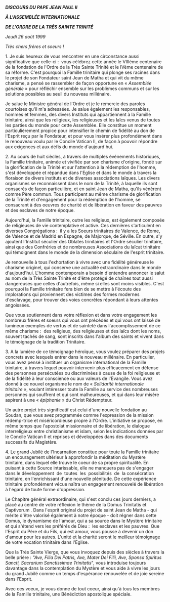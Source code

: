 ***DISCOURS DU PAPE JEAN PAUL II***

***À L'ASSEMBLÉE INTERNATIONALE***

***DE L'ORDRE DE LA TRÈS SAINTE TRINITÉ***

*Jeudi 26 août 1999*

*Très chers frères et soeurs !*

1. Je suis heureux de vous rencontrer en une circonstance aussi significative que celle-ci :  vous célébrez cette année le VIIIème centenaire de la fondation de l'Ordre de la Très Sainte Trinité et le IVème centenaire de sa réforme. C'est pourquoi la Famille trinitaire qui plonge ses racines dans le projet de son Fondateur saint Jean de Matha et qui vit du même charisme, a pensé se rassembler de façon opportune en « *Assemblée générale* » pour réfléchir ensemble sur les problèmes communs et sur les solutions possibles au seuil du nouveau millénaire.

Je salue le Ministre général de l'Ordre et je le remercie des paroles courtoises qu'il m'a adressées. Je salue également les responsables, hommes et femmes, des divers Instituts qui appartiennent à la Famille trinitaire, ainsi que les religieux, les religieuses et les laïcs venus de toutes les parties du monde pour cette Assemblée. Elle constitue un moment particulièrement propice pour intensifier le chemin de fidélité au don de l'Esprit reçu par le Fondateur, et pour vous insérer plus profondément dans le renouveau voulu par le Concile Vatican II, de façon à pouvoir répondre aux exigences et aux défis du monde d'aujourd'hui.

2. Au cours de huit siècles, à travers de multiples événements historiques, la Famille trinitaire, animée et vivifiée par son charisme d'origine, fondé sur la glorification de la Trinité et sur l'attention à la rédemption de l'homme, s'est développée et répandue dans l'Eglise et dans le monde à travers la floraison de divers instituts et de diverses associations laïques. Les divers organismes se reconnaissent dans le nom de la Trinité, à laquelle ils sont consacrés de façon particulière, et en saint Jean de Matha, qu'ils vénèrent comme Père commun. Tous participent au même charisme de glorification de la Trinité et d'engagement pour la rédemption de l'homme, se consacrant à des oeuvres de charité et de libération en faveur des pauvres et des esclaves de notre époque.

Aujourd'hui, la Famille trinitaire, outre les religieux, est également composée de religieuses de vie contemplative et active. Ces dernières s'articulent en diverses Congrégations :  il y a les Soeurs trinitaires de Valence, de Rome, de Valence et de Madrid en Espagne, de Majorque, de Séville. En outre, s'y ajoutent l'Institut séculier des Oblates trinitaires et l'Ordre séculier trinitaire, ainsi que des Confréries et de nombreuses Associations du laïcat trinitaire qui témoignent dans le monde de la dimension séculaire de l'esprit trinitaire.

Je renouvelle à tous l'exhortation à vivre avec une fidélité généreuse le charisme originel, qui conserve une actualité extraordinaire dans le monde d'aujourd'hui. L'homme contemporain a besoin d'entendre annoncer le salut au nom de la Très Sainte Trinité et d'être protégé de chaînes tout aussi dangereuses que celles d'autrefois, même si elles sont moins visibles. C'est pourquoi la Famille trinitaire fera bien de se mettre à l'écoute des implorations qui proviennent des victimes des formes modernes d'esclavage, pour trouver des voies concrètes répondant à leurs attentes angoissées.

Que vous soutiennent dans votre réflexion et dans votre engagement les nombreux frères et soeurs qui vous ont précédés et qui vous ont laissé de lumineux exemples de vertus et de sainteté dans l'accomplissement de ce même charisme :  des religieux, des religieuses et des laïcs dont les noms, souvent tachés de sang, sont inscrits dans l'album des saints et vivent dans le témoignage de la tradition Trinitaire.

3. A la lumière de ce témoignage héroïque, vous voulez préparer des projets concrets avec lesquels entrer dans le nouveau millénaire. En particulier, vous avez pensé à instituer un organisme international de la Famille trinitaire, à travers lequel pouvoir intervenir plus efficacement en défense des personnes persécutées ou discriminées à cause de la foi religieuse et de la fidélité à leur conscience ou aux valeurs de l'Evangile. Vous avez donné à ce nouvel organisme le nom de « *Solidarité internationale trinitaire* », voulant intéresser toute la Famille au service des nombreuses personnes qui souffrent et qui sont malheureuses, et qui dans leur misère aspirent à une « *épiphanie* » du Christ Rédempteur.

Un autre projet très significatif est celui d'une nouvelle fondation au Soudan, que vous avez programmée comme l'expression de la mission rédemp-trice et miséricordieuse propre à l'Ordre. L'initiative se propose, en même temps que l'apostolat missionnaire et de libération, le dialogue interreligieux entre christianisme et islam, selon les indications données par le Concile Vatican II et reprises et développées dans des documents successifs du Magistère.

4. Le grand Jubilé de l'Incarnation constitue pour toute la Famille trinitaire un encouragement ultérieur à approfondir la méditation du Mystère trinitaire, dans lequel elle trouve le coeur de sa propre spiritualité. En puisant à cette Source intarissable, elle ne manquera pas de s'engager dans le développement  de  toutes  les  possibilités  de  la consécration trinitaire, en l'enrichissant d'une nouvelle plénitude. De cette expérience trinitaire profondément vécue naîtra un engagement renouvelé de libération à l'égard de toute forme d'oppression.

Le Chapitre général extraordinaire, qui s'est conclu ces jours derniers, a placé au centre de votre réflexion le thème de la Domus Trinitatis et Captivorum *.* Dans l'esprit original du projet de saint Jean de Matha - qui mérite d'être valorisé également à notre époque - doit régner dans cette Domus, le dynamisme de l'amour, qui a sa source dans le Mystère trinitaire et qui s'étend vers les préférés de Dieu :  les esclaves et les pauvres. Que l'Esprit du Père et du Fils, qui est amour, vous pousse à devenir un don d'amour pour les autres. L'unité et la charité seront le meilleur témoignage de votre vocation trinitaire dans l'Eglise.

Que la Très Sainte Vierge, que vous invoquez depuis des siècles à travers la belle prière : *"Ave, Filia Dei Patris, Ave, Mater Dei Filii, Ave, Sponsa Spiritus Sancti, Sacrarium Sanctissimae Trinitatis*", vous introduise toujours davantage dans la contemplation du Mystère et vous aide à vivre les jours du grand Jubilé comme un temps d'espérance renouvelée et de joie sereine dans l'Esprit.

Avec ces voeux, je vous donne de tout coeur, ainsi qu'à tous les membres de la Famille trinitaire, une Bénédiction apostolique spéciale.